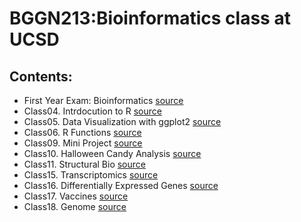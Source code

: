 # BGGN213:Bioinformatics class at UCSD

## Contents: 
- First Year Exam: Bioinformatics [source](https://github.com/jgolvera/bggn_213/tree/main/1styr_Exam)
- Class04. Intrdocution to R [source](https://github.com/jgolvera/bggn_213/tree/main/class04)
- Class05. Data Visualization with ggplot2 [source](https://github.com/jgolvera/bggn_213/tree/main/class05_olvera_jocelyn)
- Class06. R Functions [source](https://github.com/jgolvera/bggn_213/tree/main/class06) 
- Class09. Mini Project [source](https://github.com/jgolvera/bggn_213/tree/main/class09_miniproject)
- Class10. Halloween Candy Analysis [source](https://github.com/jgolvera/bggn_213/tree/main/class10_halloween)
- Class11. Structural Bio [source](https://github.com/jgolvera/bggn_213/tree/main/class11_structural)
- Class15. Transcriptomics [source](https://github.com/jgolvera/bggn_213/tree/main/class15_transcriptomics)
- Class16. Differentially Expressed Genes [source](https://github.com/jgolvera/bggn_213/tree/main/class16_DEGs)
- Class17. Vaccines [source](https://github.com/jgolvera/bggn_213/tree/main/class17_vaccines)
- Class18. Genome [source](https://github.com/jgolvera/bggn_213/tree/main/class18_genome)
